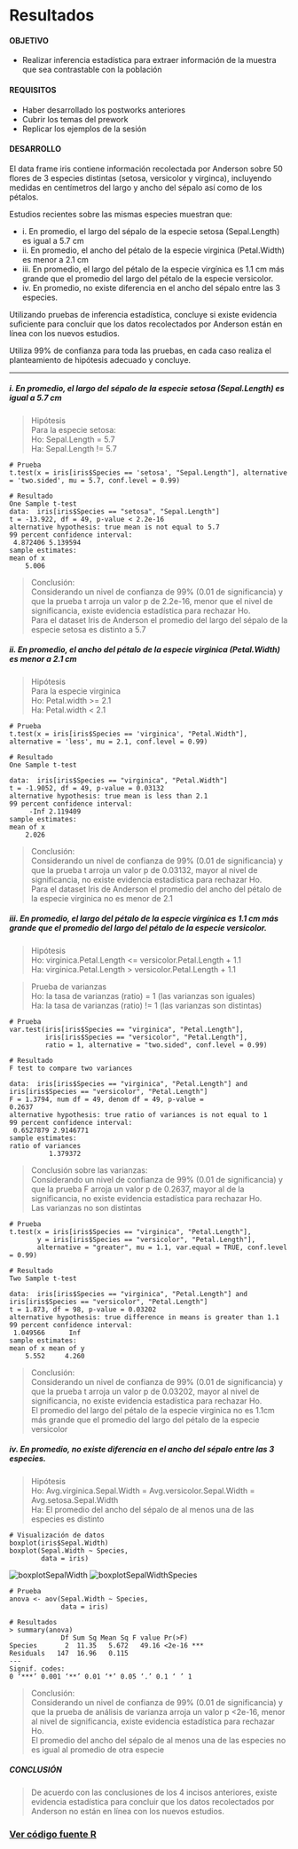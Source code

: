 # Resultados

#### OBJETIVO
- Realizar inferencia estadística para extraer información de la muestra que sea contrastable con la población

####  REQUISITOS
- Haber desarrollado los postworks anteriores
- Cubrir los temas del prework
- Replicar los ejemplos de la sesión

####  DESARROLLO
El data frame iris contiene información recolectada por Anderson sobre 50 flores de 3 especies distintas (setosa, versicolor y virginca), incluyendo medidas en centímetros del largo y ancho del sépalo así como de los pétalos.
 
Estudios recientes sobre las mismas especies muestran que:
   
- i. En promedio, el largo del sépalo de la especie setosa (Sepal.Length) es igual a 5.7 cm
- ii. En promedio, el ancho del pétalo de la especie virginica (Petal.Width) es menor a 2.1 cm
- iii. En promedio, el largo del pétalo de la especie virgínica es 1.1 cm más grande que el promedio del largo del pétalo de la especie versicolor.
- iv. En promedio, no existe diferencia en el ancho del sépalo entre las 3 especies.

Utilizando pruebas de inferencia estadística, concluye si existe evidencia suficiente para concluir que los datos recolectados por Anderson están en línea con los nuevos estudios.
 
Utiliza 99% de confianza para toda las pruebas, en cada caso realiza el planteamiento de hipótesis adecuado y concluye.

---

##### i. En promedio, el largo del sépalo de la especie setosa (Sepal.Length) es igual a 5.7 cm

> Hipótesis 
</br> Para la especie setosa:
</br> Ho: Sepal.Length = 5.7
</br> Ha: Sepal.Length != 5.7
```
# Prueba
t.test(x = iris[iris$Species == 'setosa', "Sepal.Length"], alternative = 'two.sided', mu = 5.7, conf.level = 0.99)

# Resultado
One Sample t-test
data:  iris[iris$Species == "setosa", "Sepal.Length"]
t = -13.922, df = 49, p-value < 2.2e-16
alternative hypothesis: true mean is not equal to 5.7
99 percent confidence interval:
 4.872406 5.139594
sample estimates:
mean of x 
    5.006 
```
> Conclusión:
</br> Considerando un nivel de confianza de 99% (0.01 de significancia) y que la prueba t arroja un valor p de 2.2e-16, menor que el nivel de significancia,
existe evidencia estadística para rechazar Ho.
</br> Para el dataset Iris de Anderson el promedio del largo del sépalo de la especie setosa es distinto a 5.7


##### ii. En promedio, el ancho del pétalo de la especie virginica (Petal.Width) es menor a 2.1 cm
> Hipótesis 
</br> Para la especie virginica
</br> Ho: Petal.width >= 2.1
</br> Ha: Petal.width <  2.1
```
# Prueba
t.test(x = iris[iris$Species == 'virginica', "Petal.Width"], alternative = 'less', mu = 2.1, conf.level = 0.99)

# Resultado
One Sample t-test

data:  iris[iris$Species == "virginica", "Petal.Width"]
t = -1.9052, df = 49, p-value = 0.03132
alternative hypothesis: true mean is less than 2.1
99 percent confidence interval:
     -Inf 2.119409
sample estimates:
mean of x 
    2.026 
```

> Conclusión:
</br> Considerando un nivel de confianza de 99% (0.01 de significancia) y que la prueba t arroja un valor p de 0.03132, mayor al nivel de significancia, no existe evidencia estadística para rechazar Ho.
</br> Para el dataset Iris de Anderson el promedio del ancho del pétalo de la especie virginica no es menor de 2.1

##### iii. En promedio, el largo del pétalo de la especie virgínica es 1.1 cm más grande que el promedio del largo del pétalo de la especie versicolor.
> Hipótesis
</br> Ho: virginica.Petal.Length <= versicolor.Petal.Length + 1.1
</br> Ha: virginica.Petal.Length > versicolor.Petal.Length + 1.1

> Prueba de varianzas
</br> Ho: la tasa de varianzas (ratio)  = 1  (las varianzas son iguales)
</br> Ha: la tasa de varianzas (ratio) != 1  (las varianzas son distintas)

```
# Prueba
var.test(iris[iris$Species == "virginica", "Petal.Length"],
         iris[iris$Species == "versicolor", "Petal.Length"],
         ratio = 1, alternative = "two.sided", conf.level = 0.99)

# Resultado
F test to compare two variances

data:  iris[iris$Species == "virginica", "Petal.Length"] and iris[iris$Species == "versicolor", "Petal.Length"]
F = 1.3794, num df = 49, denom df = 49, p-value =
0.2637
alternative hypothesis: true ratio of variances is not equal to 1
99 percent confidence interval:
 0.6527879 2.9146771
sample estimates:
ratio of variances 
          1.379372 
```

> Conclusión sobre las varianzas:
</br> Considerando un nivel de confianza de 99% (0.01 de significancia) y que la prueba F arroja un valor p de 0.2637, mayor al de la significancia, no existe evidencia estadística para rechazar Ho.
</br> Las varianzas no son distintas

```
# Prueba
t.test(x = iris[iris$Species == "virginica", "Petal.Length"],
       y = iris[iris$Species == "versicolor", "Petal.Length"],
       alternative = "greater", mu = 1.1, var.equal = TRUE, conf.level = 0.99)

# Resultado
Two Sample t-test

data:  iris[iris$Species == "virginica", "Petal.Length"] and iris[iris$Species == "versicolor", "Petal.Length"]
t = 1.873, df = 98, p-value = 0.03202
alternative hypothesis: true difference in means is greater than 1.1
99 percent confidence interval:
 1.049566      Inf
sample estimates:
mean of x mean of y 
    5.552     4.260 
```

> Conclusión:
</br> Considerando un nivel de confianza de 99% (0.01 de significancia) y que la prueba t arroja un valor p de 0.03202, mayor al nivel de significancia, no existe evidencia estadística para rechazar Ho.
</br> El promedio del largo del pétalo de la especie virginica no es 1.1cm más grande que el promedio del largo del pétalo de la especie versicolor

##### iv. En promedio, no existe diferencia en el ancho del sépalo entre las 3 especies.
> Hipótesis
</br> Ho: Avg.virginica.Sepal.Width = Avg.versicolor.Sepal.Width = Avg.setosa.Sepal.Width
</br>  Ha: El promedio del ancho del sépalo de al menos una de las especies es distinto

```
# Visualización de datos
boxplot(iris$Sepal.Width)
boxplot(Sepal.Width ~ Species,
        data = iris)
```
![boxplotSepalWidth](img/boxplotSepalWidth.png)
![boxplotSepalWidthSpecies](img/boxplotSepalWidthSpecies.png)

```
# Prueba
anova <- aov(Sepal.Width ~ Species,
             data = iris)

# Resultados
> summary(anova)
             Df Sum Sq Mean Sq F value Pr(>F)    
Species       2  11.35   5.672   49.16 <2e-16 ***
Residuals   147  16.96   0.115                   
---
Signif. codes:  
0 ‘***’ 0.001 ‘**’ 0.01 ‘*’ 0.05 ‘.’ 0.1 ‘ ’ 1
```

> Conclusión:
</br> Considerando un nivel de confianza de 99% (0.01 de significancia) y que la prueba de análisis de varianza arroja un valor p <2e-16, menor al nivel de significancia, existe evidencia estadística para rechazar Ho.
</br> El promedio del ancho del sépalo de al menos una de las especies no es igual al promedio de otra especie


##### CONCLUSIÓN
> De acuerdo con las conclusiones de los 4 incisos anteriores, existe evidencia estadística para concluir que los datos recolectados por Anderson no están en 
línea con los nuevos estudios. 

### [Ver código fuente R](https://github.com/adavals/bedu-datascience-f2/blob/main/s5/postwork/src/Sesion_05_Postwork.R)